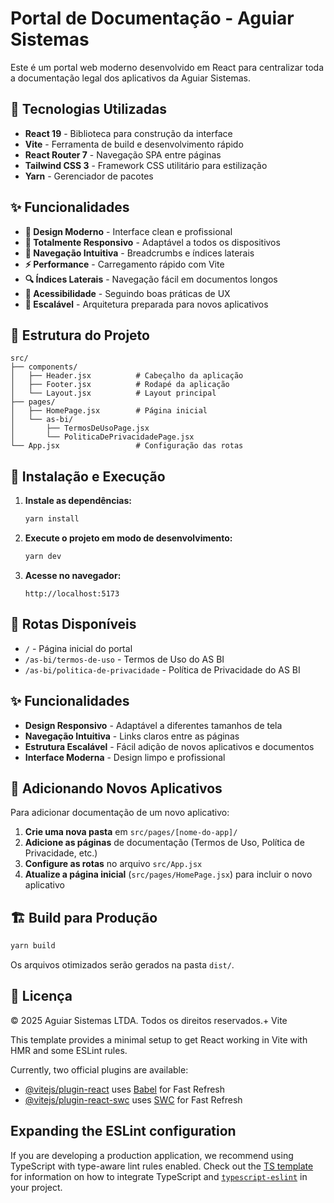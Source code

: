 # Portal de Documentação - Aguiar Sistemas

Este é um portal web moderno desenvolvido em React para centralizar toda a documentação legal dos aplicativos da Aguiar Sistemas.

## 🚀 Tecnologias Utilizadas

- **React 19** - Biblioteca para construção da interface
- **Vite** - Ferramenta de build e desenvolvimento rápido
- **React Router 7** - Navegação SPA entre páginas
- **Tailwind CSS 3** - Framework CSS utilitário para estilização
- **Yarn** - Gerenciador de pacotes

## ✨ Funcionalidades

- **🎨 Design Moderno** - Interface clean e profissional
- **📱 Totalmente Responsivo** - Adaptável a todos os dispositivos
- **🧭 Navegação Intuitiva** - Breadcrumbs e índices laterais
- **⚡ Performance** - Carregamento rápido com Vite
- **🔍 Índices Laterais** - Navegação fácil em documentos longos
- **🎯 Acessibilidade** - Seguindo boas práticas de UX
- **🔄 Escalável** - Arquitetura preparada para novos aplicativos

## 📁 Estrutura do Projeto

```
src/
├── components/
│   ├── Header.jsx          # Cabeçalho da aplicação
│   ├── Footer.jsx          # Rodapé da aplicação
│   └── Layout.jsx          # Layout principal
├── pages/
│   ├── HomePage.jsx        # Página inicial
│   └── as-bi/
│       ├── TermosDeUsoPage.jsx
│       └── PoliticaDePrivacidadePage.jsx
└── App.jsx                 # Configuração das rotas
```

## 🔧 Instalação e Execução

1. **Instale as dependências:**

   ```bash
   yarn install
   ```

2. **Execute o projeto em modo de desenvolvimento:**

   ```bash
   yarn dev
   ```

3. **Acesse no navegador:**
   ```
   http://localhost:5173
   ```

## 📄 Rotas Disponíveis

- `/` - Página inicial do portal
- `/as-bi/termos-de-uso` - Termos de Uso do AS BI
- `/as-bi/politica-de-privacidade` - Política de Privacidade do AS BI

## ✨ Funcionalidades

- **Design Responsivo** - Adaptável a diferentes tamanhos de tela
- **Navegação Intuitiva** - Links claros entre as páginas
- **Estrutura Escalável** - Fácil adição de novos aplicativos e documentos
- **Interface Moderna** - Design limpo e profissional

## 🔄 Adicionando Novos Aplicativos

Para adicionar documentação de um novo aplicativo:

1. **Crie uma nova pasta** em `src/pages/[nome-do-app]/`
2. **Adicione as páginas** de documentação (Termos de Uso, Política de Privacidade, etc.)
3. **Configure as rotas** no arquivo `src/App.jsx`
4. **Atualize a página inicial** (`src/pages/HomePage.jsx`) para incluir o novo aplicativo

## 🏗️ Build para Produção

```bash
yarn build
```

Os arquivos otimizados serão gerados na pasta `dist/`.

## 📝 Licença

© 2025 Aguiar Sistemas LTDA. Todos os direitos reservados.+ Vite

This template provides a minimal setup to get React working in Vite with HMR and some ESLint rules.

Currently, two official plugins are available:

- [@vitejs/plugin-react](https://github.com/vitejs/vite-plugin-react/blob/main/packages/plugin-react) uses [Babel](https://babeljs.io/) for Fast Refresh
- [@vitejs/plugin-react-swc](https://github.com/vitejs/vite-plugin-react/blob/main/packages/plugin-react-swc) uses [SWC](https://swc.rs/) for Fast Refresh

## Expanding the ESLint configuration

If you are developing a production application, we recommend using TypeScript with type-aware lint rules enabled. Check out the [TS template](https://github.com/vitejs/vite/tree/main/packages/create-vite/template-react-ts) for information on how to integrate TypeScript and [`typescript-eslint`](https://typescript-eslint.io) in your project.
